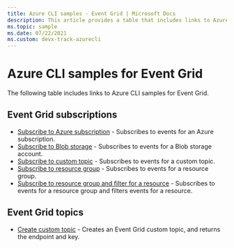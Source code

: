 ```yaml
---
title: Azure CLI samples - Event Grid | Microsoft Docs
description: This article provides a table that includes links to Azure command-line interface (CLI) script samples for Event Grid.
ms.topic: sample
ms.date: 07/22/2021 
ms.custom: devx-track-azurecli
---
```


# Azure CLI samples for Event Grid

The following table includes links to Azure CLI samples for Event Grid.

## Event Grid subscriptions

- [Subscribe to Azure subscription](scripts/event-grid-cli-azure-subscription.md) - Subscribes to events for an Azure subscription. 
- [Subscribe to Blob storage](scripts/event-grid-cli-blob.md) -  Subscribes to events for a Blob storage account. 
- [Subscribe to custom topic](scripts/event-grid-cli-subscribe-custom-topic.md) -  Subscribes to events for a custom topic. 
- [Subscribe to resource group](scripts/event-grid-cli-resource-group.md) - Subscribes to events for a resource group. 
- [Subscribe to resource group and filter for a resource](scripts/event-grid-cli-resource-group-filter.md) - Subscribes to events for a resource group and filters events for a resource. 

## Event Grid topics

- [Create custom topic](scripts/event-grid-cli-create-custom-topic.md) - Creates an Event Grid custom topic, and returns the endpoint and key. 

